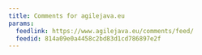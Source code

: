 ```yaml
---
title: Comments for agilejava.eu
params:
  feedlink: https://www.agilejava.eu/comments/feed/
  feedid: 814a09e0a4458c2bd83d1cd786897e2f
---
```

